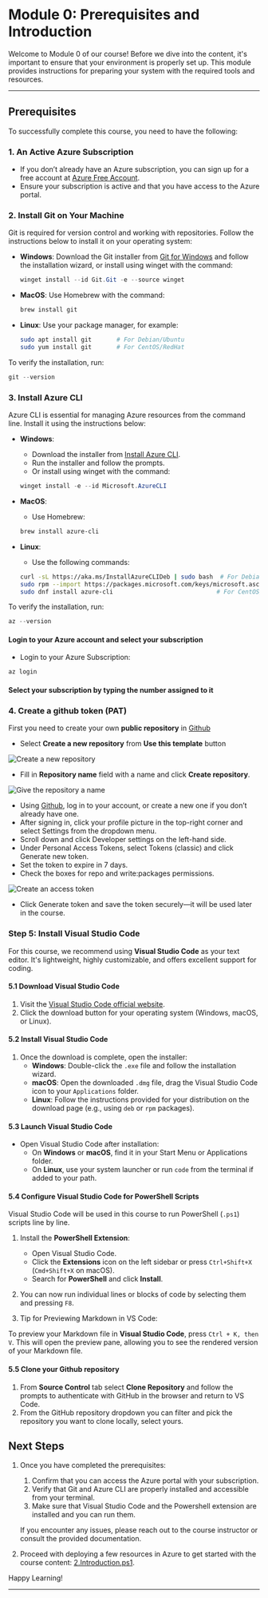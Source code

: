 # Module 0: Prerequisites and Introduction

Welcome to Module 0 of our course! Before we dive into the content, it's important to ensure that your environment is properly set up. This module provides instructions for preparing your system with the required tools and resources.

---

## Prerequisites

To successfully complete this course, you need to have the following:

### 1. An Active Azure Subscription

- If you don’t already have an Azure subscription, you can sign up for a free account at [Azure Free Account](https://azure.microsoft.com/free).
- Ensure your subscription is active and that you have access to the Azure portal.

### 2. Install Git on Your Machine

Git is required for version control and working with repositories. Follow the instructions below to install it on your operating system:

- **Windows**: Download the Git installer from [Git for Windows](https://git-scm.com/download/win) and follow the installation wizard, or install using winget with the command:

  ```powershell
  winget install --id Git.Git -e --source winget
  ```

- **MacOS**: Use Homebrew with the command:

  ```bash
  brew install git
  ```

- **Linux**: Use your package manager, for example:

  ```bash
  sudo apt install git       # For Debian/Ubuntu
  sudo yum install git       # For CentOS/RedHat
  ```

To verify the installation, run:

  ```powershell
  git --version
  ```

### 3. Install Azure CLI

Azure CLI is essential for managing Azure resources from the command line. Install it using the instructions below:

- **Windows**:
  - Download the installer from [Install Azure CLI](https://learn.microsoft.com/en-us/cli/azure/install-azure-cli-windows?tabs=azure-cli).
  - Run the installer and follow the prompts.
  - Or install using winget with the command:

  ```powershell
  winget install -e --id Microsoft.AzureCLI
  ```

- **MacOS**:
  - Use Homebrew:

  ```bash
  brew install azure-cli
  ```

- **Linux**:
  - Use the following commands:

  ```bash
  curl -sL https://aka.ms/InstallAzureCLIDeb | sudo bash  # For Debian/Ubuntu
  sudo rpm --import https://packages.microsoft.com/keys/microsoft.asc
  sudo dnf install azure-cli                             # For CentOS/RedHat
  ```

To verify the installation, run:

```powershell
az --version
```

#### Login to your Azure account and select your subscription

- Login to your Azure Subscription:

```powershell
az login
```

#### Select your subscription by typing the number assigned to it

### 4. Create a github token (PAT)

First you need to create your own **public repository** in [Github](https://github.com/LorenzoDeBie/AzureAdvancedArchitecture/)

- Select **Create a new repository** from **Use this template** button

![Create a new repository](../module-1-azure-architecture-introduction/images/image6.png)

- Fill in **Repository name** field with a name and click **Create repository**.

![Give the repository a name](../module-1-azure-architecture-introduction/images/image8.png)

- Using [Github](https://github.com/), log in to your account, or create a new one if you don’t already have one.
- After signing in, click your profile picture in the top-right corner and select Settings from the dropdown menu.
- Scroll down and click Developer settings on the left-hand side.
- Under Personal Access Tokens, select Tokens (classic) and click Generate new token.
- Set the token to expire in 7 days.
- Check the boxes for repo and write:packages permissions.

![Create an access token](../module-1-azure-architecture-introduction/images/image5.png)

- Click Generate token and save the token securely—it will be used later in the course.

### Step 5: Install Visual Studio Code

For this course, we recommend using **Visual Studio Code** as your text editor. It's lightweight, highly customizable, and offers excellent support for coding.

#### 5.1 Download Visual Studio Code

1. Visit the [Visual Studio Code official website](https://code.visualstudio.com/).
2. Click the download button for your operating system (Windows, macOS, or Linux).

#### 5.2 Install Visual Studio Code

1. Once the download is complete, open the installer:
   - **Windows**: Double-click the `.exe` file and follow the installation wizard.
   - **macOS**: Open the downloaded `.dmg` file, drag the Visual Studio Code icon to your `Applications` folder.
   - **Linux**: Follow the instructions provided for your distribution on the download page (e.g., using `deb` or `rpm` packages).

#### 5.3 Launch Visual Studio Code

- Open Visual Studio Code after installation:
  - On **Windows** or **macOS**, find it in your Start Menu or Applications folder.
  - On **Linux**, use your system launcher or run `code` from the terminal if added to your path.

#### 5.4 Configure Visual Studio Code for PowerShell Scripts

Visual Studio Code will be used in this course to run PowerShell (`.ps1`) scripts line by line.

1. Install the **PowerShell Extension**:
   - Open Visual Studio Code.
   - Click the **Extensions** icon on the left sidebar or press `Ctrl+Shift+X` (`Cmd+Shift+X` on macOS).
   - Search for **PowerShell** and click **Install**.

2. You can now run individual lines or blocks of code by selecting them and pressing `F8`.

3. Tip for Previewing Markdown in VS Code:

To preview your Markdown file in **Visual Studio Code**, press `Ctrl + K, then V`. This will open the preview pane, allowing you to see the rendered version of your Markdown file.


#### 5.5 Clone your Github repository

1. From **Source Control** tab select **Clone Repository** and follow the prompts to authenticate with GitHub in the browser and return to VS Code.
2. From the GitHub repository dropdown you can filter and pick the repository you want to clone locally, select yours.

## Next Steps

1. Once you have completed the prerequisites:

   1. Confirm that you can access the Azure portal with your subscription.
   2. Verify that Git and Azure CLI are properly installed and accessible from your terminal.
   3. Make sure that Visual Studio Code and the Powershell extension are installed and you can run them.

   If you encounter any issues, please reach out to the course instructor or consult the provided documentation.

2. Proceed with deploying a few resources in Azure to get started with the course content: [2.Introduction.ps1](./2.Introduction.ps1).

Happy Learning!

---
